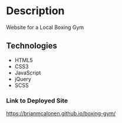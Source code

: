 # Description
Website for a Local Boxing Gym

## Technologies
* HTML5
* CSS3
* JavaScript
* jQuery
* SCSS

### Link to Deployed Site
https://brianmcalonen.github.io/boxing-gym/
